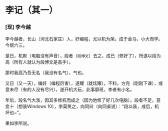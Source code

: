 # **李记**（其一）
### [现] 李今越


李今越者，长山（河北石家庄）人，好编程，尤以机为荣。成于金马，小大而学。今居六三。

是日，机默（电脑没有声音），段者（`段博文`）去之，成已（修好了），所遂以段为高（所有人就认为段博文是高手）。

那时我高乃吾无名（我没有名气），气也。

又日（又一天），编好（编程厉害），遂耀（就炫耀）。不料，方完（刚刚下课），或意未尽（有的人没有尽兴），遂开机大玩，此事靡班，李者有小名。

年后，段名气大涨，因其多修机而成之（因为他修了好几次电脑）。段者不足，意变十（想装Windows 10），李莫笑之，向同曰（向同桌说）：“段以装，成后，机坏也~”。

果如李所说。

